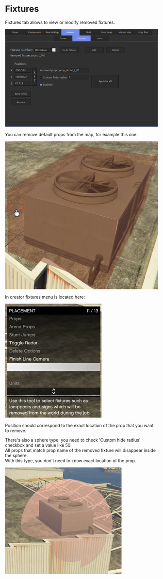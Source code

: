 # Fixtures

Fixtures tab allows to view or modify removed fixtures.

![Img1](/assets/images/addons/img01.png)

You can remove default props from the map, for example this one:

![Img2](/assets/images/addons/img02.png)

In creator fixtures menu is located here:

![Img3](/assets/images/addons/img03.png)

Position should correspond to the exact location of the prop that you want to remove.

There's also a sphere type, you need to check 'Custom hide radius' checkbox and set a value like 50.<br>
All props that match prop name of the removed fixture will disappear inside the sphere.<br>
With this type, you don't need to know exact location of the prop.

![Img4](/assets/images/addons/img04.png)
